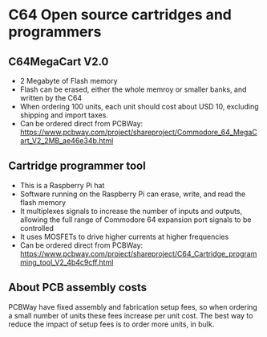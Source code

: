 # C64 Open source cartridges and programmers


## C64MegaCart V2.0

* 2 Megabyte of Flash memory
* Flash can be erased, either the whole memroy or smaller banks, and written by the C64
* When ordering 100 units, each unit should cost about USD 10, excluding shipping and import taxes.
* Can be ordered direct from PCBWay: https://www.pcbway.com/project/shareproject/Commodore_64_MegaCart_V2_2MB_ae46e34b.html


## Cartridge programmer tool

* This is a Raspberry Pi hat
* Software running on the Raspberry Pi can erase, write, and read the flash memory
* It multiplexes signals to increase the number of inputs and outputs, allowing the full range of Commodore 64 expansion port signals to be controlled
* It uses MOSFETs to drive higher currents at higher frequencies
* Can be ordered direct from PCBWay: https://www.pcbway.com/project/shareproject/C64_Cartridge_programming_tool_V2_4b4c9cff.html


## About PCB assembly costs

PCBWay have fixed assembly and fabrication setup fees, so when ordering a small number of units these fees increase per unit cost. The best way to reduce the impact of setup fees is to order more units, in bulk.
